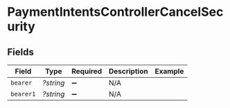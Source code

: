 # PaymentIntentsControllerCancelSecurity


## Fields

| Field              | Type               | Required           | Description        | Example            |
| ------------------ | ------------------ | ------------------ | ------------------ | ------------------ |
| `bearer`           | *?string*          | :heavy_minus_sign: | N/A                |                    |
| `bearer1`          | *?string*          | :heavy_minus_sign: | N/A                |                    |